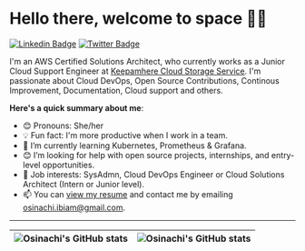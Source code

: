 # Hello there, welcome to space 👋🏾

[![Linkedin Badge](https://img.shields.io/badge/-osinachi_ibiam_uro-blue?style=for-the-badge&logo=Linkedin&logoColor=white&link=https://www.linkedin.com/in/osinachi-ibiam-uro)](https://www.linkedin.com/in/osinachi-ibiam-uro-9046144b/) [![Twitter Badge](https://img.shields.io/badge/-@osinachi_ibiam-1ca0f1?style=for-the-badge&logo=twitter&logoColor=white&link=https://twitter.com/osinachi_uro)](https://twitter.com/osinachi_ibiam)

I'm an AWS Certified Solutions Architect, who currently works as a Junior Cloud Support Engineer at [Keepamhere Cloud Storage Service](https://www.keepamhere.com). I'm passionate about Cloud DevOps, Open Source Contributions, Continous Improvement, Documentation, Cloud support and others.

**Here's a quick summary about me**:

- 😊 Pronouns: She/her
- 💡 Fun fact: I'm more productive when I work in a team.
- 🌱 I’m currently learning Kubernetes, Prometheus & Grafana.
- 😊 I’m looking for help with open source projects, internships, and entry-level opportunities.
- 💼 Job interests: SysAdmn, Cloud DevOps Engineer or Cloud Solutions Architect (Intern or Junior level).
- 📫 You can [view my resume](https://drive.google.com/file/d/1ZZ_cNxMRQg1xOvz1qiQkz-k2bZofQFCR/view?usp=share_link) and contact me by emailing osinachi.ibiam@gmail.com.

---

| <img align="center" src="https://github-readme-stats.vercel.app/api?username=osinachi-uro&show_icons=true&include_all_commits=true&hide_border=true" alt="Osinachi's GitHub stats" /> | <img align="center" src="https://github-readme-stats.vercel.app/api/top-langs/?username=osinachi-uro&langs_count=8&layout=compact&hide_border=true" alt="Osinachi's GitHub stats" /> |
| ------------- | ------------- |
